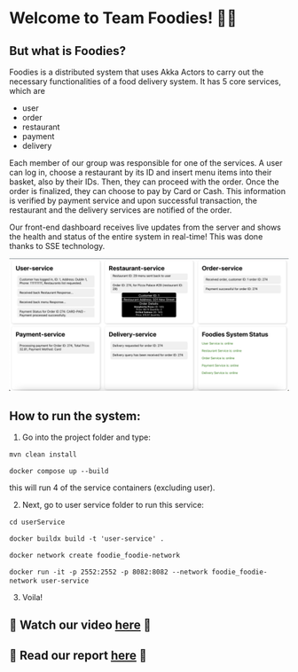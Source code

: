 # Welcome to Team Foodies! 🍕🍝

## But what is Foodies? 

Foodies is a distributed system that uses Akka Actors to carry out the necessary functionalities of a food delivery system. It has 5 core services, which are 
- user 
- order
- restaurant
- payment
- delivery

Each member of our group was responsible for one of the services. A user can log in, choose a restaurant by its ID and insert menu items into their basket, also by their IDs. Then, they can proceed with the order. Once the order is finalized, they can choose to pay by Card or Cash. This information is verified by payment service and upon successful transaction, the restaurant and the delivery services are notified of the order.

Our front-end dashboard receives live updates from the server and shows the health and status of the entire system in real-time! This was done thanks to SSE technology. 

<img src = '/dashboard-screenshot.png' alt = "cover" />

## How to run the system:

1. Go into the project folder and type:
```
mvn clean install
```
```
docker compose up --build
```
this will run 4 of the service containers (excluding user).

2. Next, go to user service folder to run this service:
```
cd userService
```
```
docker buildx build -t 'user-service' .
```
```
docker network create foodie_foodie-network
```
```
docker run -it -p 2552:2552 -p 8082:8082 --network foodie_foodie-network user-service
```

3. Voila! 


## 🎥 Watch our video [here](https://drive.google.com/file/d/1STfa-P64WnnOVKS1Gz2iPkgbAtfGayyi/view?usp=sharing) 🌟
## 📖 Read our report [here]() 🌠




